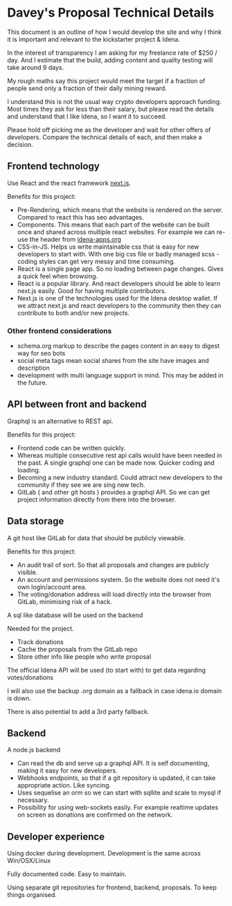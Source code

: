# Davey's Proposal Technical Details

This document is an outline of how I would develop the site and why I think it is important and relevant to the kickstarter project & Idena.

In the interest of transparency I am asking for my freelance rate of \$250 / day. And I estimate that the build, adding content and quality testing will take around 9 days.

My rough maths say this project would meet the target if a fraction of people send only a fraction of their daily mining reward.

I understand this is not the usual way crypto developers approach funding. Most times they ask for less than their salary, but please read the details and understand that I like Idena, so I want it to succeed.

Please hold off picking me as the developer and wait for other offers of developers. Compare the technical details of each, and then make a decision.

## Frontend technology

Use React and the react framework [next.js](https://nextjs.org/).

Benefits for this project:

- Pre-Rendering, which means that the website is rendered on the server. Compared to react this has seo advantages.
- Components. This means that each part of the website can be built once and shared across multiple react websites. For example we can re-use the header from [idena-apps.org](https://idena-apps.org)
- CSS-in-JS. Helps us write maintainable css that is easy for new developers to start with. With one big css file or badly managed scss - coding styles can get very messy and time consuming.
- React is a single page app. So no loading between page changes. Gives a quick feel when browsing.
- React is a popular library. And react developers should be able to learn next.js easily. Good for having multiple contributors.
- Next.js is one of the technologies used for the Idena desktop wallet. If we attract next.js and react developers to the community then they can contribute to both and/or new projects.

### Other frontend considerations

- schema.org markup to describe the pages content in an easy to digest way for seo bots
- social meta tags mean social shares from the site have images and description
- development with multi language support in mind. This may be added in the future.

## API between front and backend

Graphql is an alternative to REST api.

Benefits for this project:

- Frontend code can be written quickly.
- Whereas multiple consecutive rest api calls would have been needed in the past. A single graphql one can be made now. Quicker coding and loading.
- Becoming a new industry standard. Could attract new developers to the community if they see we are sing new tech.
- GitLab ( and other git hosts ) provides a graphql API. So we can get project information directly from there into the browser.

## Data storage

A git host like GitLab for data that should be publicly viewable.

Benefits for this project:

- An audit trail of sort. So that all proposals and changes are publicly visible.
- An account and permissions system. So the website does not need it's own login/account area.
- The voting/donation address will load directly into the browser from GitLab, minimising risk of a hack.

A sql like database will be used on the backend

Needed for the project.

- Track donations
- Cache the proposals from the GitLab repo
- Store other info like people who write proposal

The official Idena API will be used (to start with) to get data regarding votes/donations

I will also use the backup .org domain as a fallback in case idena.io domain is down.

There is also potential to add a 3rd party fallback.

## Backend

A node.js backend

- Can read the db and serve up a graphql API. It is self documenting, making it easy for new developers.
- Webhooks endpoints, so that if a git repository is updated, it can take appropriate action. Like syncing.
- Uses sequelise an orm so we can start with sqllite and scale to mysql if necessary.
- Possibility for using web-sockets easily. For example realtime updates on screen as donations are confirmed on the network.

## Developer experience

Using docker during development. Development is the same across Win/OSX/Linux

Fully documented code. Easy to maintain.

Using separate git repositories for frontend, backend, proposals. To keep things organised.
